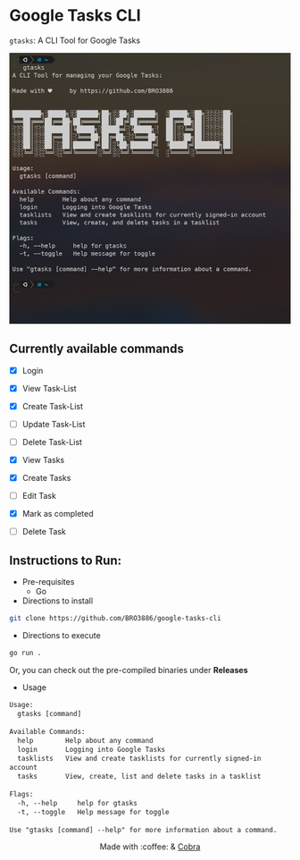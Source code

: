 # Google Tasks CLI

`gtasks`: A CLI Tool for Google Tasks

![gtasks](https://raw.githubusercontent.com/BRO3886/google-tasks-cli/master/.github/gtasks.png?token=AJQCPITXNHRYONWR4WB3RZC7WMHIY)

## Currently available commands

- [x] Login
- [x] View Task-List
- [x] Create Task-List
- [ ] Update Task-List
- [ ] Delete Task-List
- [x] View Tasks
- [x] Create Tasks
- [ ] Edit Task
- [x] Mark as completed
- [ ] Delete Task


## Instructions to Run:
  - Pre-requisites
    - Go
  - Directions to install
  ```bash
  git clone https://github.com/BRO3886/google-tasks-cli
  ```
  - Directions to execute
  ```bash
  go run .
  ```
  Or, you can check out the pre-compiled binaries under **Releases**
  - Usage
```
Usage:
  gtasks [command]

Available Commands:
  help        Help about any command
  login       Logging into Google Tasks
  tasklists   View and create tasklists for currently signed-in account
  tasks       View, create, list and delete tasks in a tasklist

Flags:
  -h, --help     help for gtasks
  -t, --toggle   Help message for toggle

Use "gtasks [command] --help" for more information about a command.
```

<div align="center">
Made with :coffee: & <a href="https://cobra.dev">Cobra</a>
</div>
